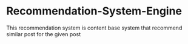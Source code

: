 # Recommendation-System-Engine
This recommendation system is content base system that recommend similar post for the given post
